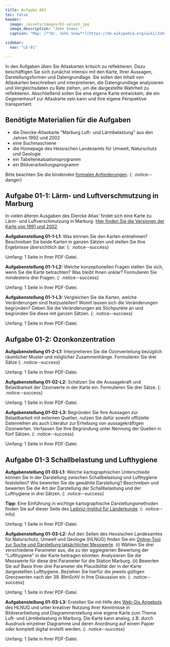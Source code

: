 ```yaml
---
title: Aufgabe A01
toc: false
header:
  image: /assets/images/01-splash.jpg
  image_description: "John Snows "
  caption: "Map: [**Dr. John Snow**](https://de.wikipedia.org/wiki/John_Snow_(Mediziner)) [Wellcome Library via wikimedia](https://w.wiki/QtV)"

sidebar:
  nav: "LE-01"

---
```



In den Aufgaben üben Sie Atlaskarten kritsich zu reflektieren. Dazu beschäftigen Sie sich zunächst intensiv mit den Karte, Ihrer Aussagen, Darstellungsformen und Datengrundlage. Sie sollen den Inhalt von Atlaskarten beschreiben und interpretieren, die Datengrundlage analysieren und Vergleichsdaten zu Rate ziehen, um die dargestellte Wahrheit zu reflektieren. Abschließend sollen Sie eine eigene Karte entwickeln, die ein Gegenentwurf zur Atlaskarte sein kann und Ihre eigene Perspektive transportiert.


## Benötigte Materialien für die Aufgaben
* die Diercke-Atlaskarte "Marburg Luft- und Lärmbelastung" aus den Jahren 1992 und 2002
* eine Suchmaschiene
* die Homepage des Hessischen Landesamts für Umwelt, Naturschutz und Geologie
* ein Tabellenkaluationsprogramm
* ein Bildverarbeitungsprogramm


Bitte beachten Sie die bindenden [formalen Anforderungen](https://geomoer.github.io/moer-meko//unit00/unit00-03_assignments.html#formale-anforderungen).
{: .notice--danger}

## Aufgabe 01-1: Lärm- und Luftverschmutzung in Marburg

In vielen älteren Ausgaben des Diercke Atlas’ findet sich eine Karte zu Lärm- und Luftverschmutzung in Marburg. [Hier finden Sie die Versionen der Karte von 1991 und 2002](https://ilias.uni-marburg.de/goto.php?target=fold_1924576&client_id=UNIMR).



**Aufgabenstellung 01-1-L1:** Was können Sie den Karten entnehmen? Beschreiben Sie beide Karten in ganzen Sätzen und stellen Sie Ihre Ergebnisse übersichtlich dar.
{: .notice--success}

Umfang: 1 Seite in Ihrer PDF-Datei.



**Aufgabenstellung 01-1-L2:** Welche konzeptionellen Fragen stellen Sie sich, wenn Sie die Karte betrachten? Was bleibt Ihnen unklar? Formulieren Sie mindestens drei Fragen.
{: .notice--success}

Umfang: 1 Seite in Ihrer PDF-Datei.

**Aufgabenstellung 01-1-L3:** Vergleichen Sie die Karten, welche Veränderungen sind festzustellen? Womit lassen sich die Veränderungen begründen? Geben Sie die Veränderungen als Stichpunkte an und begründen Sie diese mit ganzen Sätzen.
{: .notice--success}

Umfang: 1 Seite in Ihrer PDF-Datei.

## Aufgabe 01-2: Ozonkonzentration



**Aufgabenstellung 01-2-L1:** Interpretieren Sie die Ozonverteilung bezüglich räumlicher Muster und möglicher Zusammenhänge. Formulieren Sie drei Sätze
{: .notice--success}

Umfang: 1 Seite in Ihrer PDF-Datei.


**Aufgabenstellung 01-02-L2:** Schätzen Sie die Aussagekraft und Belastbarkeit der Ozonwerte in der Karte ein. Formulieren Sie drei Sätze.
{: .notice--success}

Umfang: 1 Seite in Ihrer PDF-Datei.

**Aufgabenstellung 01-02-L3:** Begründen Sie Ihre Aussagen zur Belastbarkeit mit externen Quellen, nutzen Sie dafür sowohl offizielle Datenreihen als auch Literatur zur Erhebung von aussagekräftigen Ozonwerten. Verfassen Sie Ihre Begründung unter Nennung der Quellen in fünf Sätzen.
{: .notice--success}

Umfang: 1 Seite in Ihrer PDF-Datei.


## Aufgabe 01-3 Schallbelastung und Lufthygiene


**Aufgabenstellung 01-03-L1:** Welche kartographischen Unterschiede können Sie in der Darstellung zwischen Schallbelastung und Lufthygiene feststellen? Wie bewerten Sie die gewählte Darstellung? Beschreiben und bewerten Sie die Art der Darstellung der Schallbelastung und der Lufthygiene in drei Sätzen.
{: .notice--success}

**Tipp**: Eine Einführung in wichtige kartographische Darstellungsmethoden finden Sie auf dieser Seite des [Leibniz-Institut für Länderkunde](https://www.nationalatlas.de/?page_id=179).
{: .notice--info}

Umfang: 1 Seite in Ihrer PDF-Datei.

**Aufgabenstellung 01-03-L2:** Auf den Seiten des Hessischen Landesamtes für Naturschutz, Umwelt und Geologie (HLNUG) finden Sie ein [Online-Tool zur Suche und Darstellung tatsächlicher Messwerte](https://www.hlnug.de/messwerte/luft/recherche-1). (i) Wählen Sie drei verschiedene Parameter aus, die zu der aggregierten Bewertung der "Lufthygiene" in der Karte beitragen könnten. Analysieren Sie die Messwerte für diese drei Parameter für die Station Marburg. (ii) Bewerten Sie auf Basis Ihrer drei Parameter die Plausibilität der in der Karte dargestellten Lufthygiene. Beziehen Sie hierfür die jeweils gültigen Grenzwerten nach der 39. BImSchV in Ihre Diskussion ein.
{: .notice--success}

Umfang: 1 Seite in Ihrer PDF-Datei.

**Aufgabenstellung 01-03-L3:** Erstellen Sie mit Hilfe des [Web-Gis Angebots](https://www.hlnug.de/themen/geografische-informationssysteme/gis-anwendungen/gis-auskunftssysteme) des HLNUG und unter kreativer Nutzung ihrer Kenntnisse in Bildverarbeitung und Diagrammerstellung eine eigene Karte zum Thema Luft- und Lärmbelastung in Marburg. Die Karte kann analog, z.B. durch Ausdruck einzelner Diagramme und deren Anordnung auf einem Papier oder komplett digital erstellt werden.
{: .notice--success}

Umfang: 1 Seite in Ihrer PDF-Datei.
